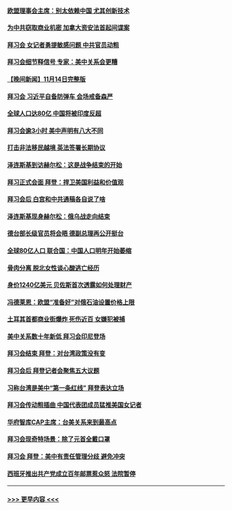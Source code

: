 #### [欧盟理事会主席：别太依赖中国 尤其创新技术](../pages/prog202/a103575190.md?t=11151501) 
#### [为中共窃取商业机密 加拿大资安法首起间谍案](../pages/prog202/a103575100.md?t=11151501) 
#### [拜习会 女记者勇提敏感问题 中共官员动粗](../pages/prog202/a103575086.md?t=11151501) 
#### [拜习会细节释信号 专家：美中关系会更糟](../pages/prog202/a103575085.md?t=11151501) 
#### [【晚间新闻】11月14日完整版](../pages/prog202/a103575078.md?t=11151501) 
#### [拜习会 习近平自备防弹车 会场戒备森严](../pages/prog202/a103574953.md?t=11151501) 
#### [全球人口达80亿 中国将被印度反超](../pages/prog202/a103574986.md?t=11151501) 
#### [拜习会逾3小时 美中声明有八大不同](../pages/prog202/a103575016.md?t=11151501) 
#### [打击非法移民越境 英法签署长期协议](../pages/prog202/a103574988.md?t=11151501) 
#### [泽连斯基到访赫尔松：这是战争结束的开始](../pages/prog202/a103574992.md?t=11151501) 
#### [拜习正式会面 拜登：捍卫美国利益和价值观](../pages/prog202/a103575010.md?t=11151501) 
#### [拜习会后 白宫和中共通稿各自说了啥](../pages/prog202/a103575008.md?t=11151501) 
#### [泽连斯基现身赫尔松：俄乌战走向结束](../pages/prog202/a103574765.md?t=11151501) 
#### [德台部长级官员将会晤 德副总理再公开挺台](../pages/prog202/a103574796.md?t=11151501) 
#### [全球80亿人口 联合国：中国人口明年开始萎缩](../pages/prog202/a103574666.md?t=11151501) 
#### [骨肉分离 脱北女性谈心酸逃亡经历](../pages/prog202/a103574703.md?t=11151501) 
#### [身价1240亿美元 贝佐斯首次透露如何处理财产](../pages/prog202/a103574719.md?t=11151501) 
#### [冯德莱恩：欧盟“准备好”对俄石油设置价格上限](../pages/prog202/a103574752.md?t=11151501) 
#### [土耳其首都商业街爆炸 死伤近百 女嫌犯被捕](../pages/prog202/a103574722.md?t=11151501) 
#### [美中关系数十年新低 拜习会印尼登场](../pages/prog202/a103574691.md?t=11151501) 
#### [拜习会结束 拜登：对台湾政策没有变](../pages/prog202/a103574688.md?t=11151501) 
#### [拜习会后 拜登记者会聚焦五大议题](../pages/prog202/a103574600.md?t=11151501) 
#### [习称台湾是美中“第一条红线” 拜登表达立场](../pages/prog202/a103574586.md?t=11151501) 
#### [拜习会传动粗插曲 中国代表团成员猛推美国女记者](../pages/prog202/a103574593.md?t=11151501) 
#### [华府智库CAP主席：台美关系来到最高点](../pages/prog202/a103574578.md?t=11151501) 
#### [拜习会现奇特场景：除了元首全戴口罩](../pages/prog202/a103574574.md?t=11151501) 
#### [拜习会 拜登：美中有责任管理分歧 避免冲突](../pages/prog202/a103574560.md?t=11151501) 
#### [西班牙推出共产党成立百年邮票惹众怒 法院暂停](../pages/prog202/a103574465.md?t=11151501) 

----
#### [ >>> 更早内容 <<< ](../indexes/prog202-earlier.md)

